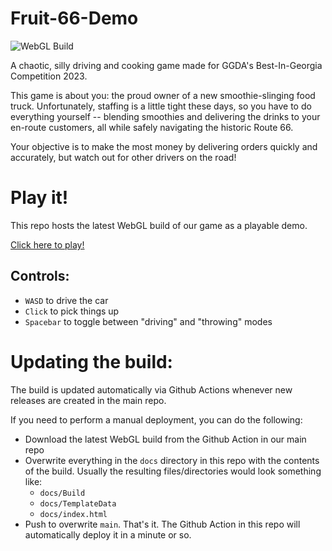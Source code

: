 # Fruit-66-Demo
![WebGL Build](https://github.com/chew-crew-games/Fruit-66/actions/workflows/build-webgl.yml/badge.svg)

A chaotic, silly driving and cooking game made for GGDA's Best-In-Georgia Competition 2023.

This game is about you: the proud owner of a new smoothie-slinging food truck.  Unfortunately, staffing is a little tight these days, so you have to do everything yourself -- blending smoothies and delivering the drinks to your en-route customers, all while safely navigating the historic Route 66.

Your objective is to make the most money by delivering orders quickly and accurately, but watch out for other drivers on the road!

# Play it!

This repo hosts the latest WebGL build of our game as a playable demo.

[Click here to play!](https://chew-crew-games.github.io/Fruit-66-Demo/)


## Controls:
- `WASD` to drive the car
- `Click` to pick things up
- `Spacebar` to toggle between "driving" and "throwing" modes

# Updating the build:
The build is updated automatically via Github Actions whenever new releases are created in the main repo.

If you need to perform a manual deployment, you can do the following:
- Download the latest WebGL build from the Github Action in our main repo
- Overwrite everything in the `docs` directory in this repo with the contents of the build.  Usually the resulting files/directories would look something like:
  - `docs/Build`
  - `docs/TemplateData`
  - `docs/index.html`
- Push to overwrite `main`.  That's it.  The Github Action in this repo will automatically deploy it in a minute or so.
